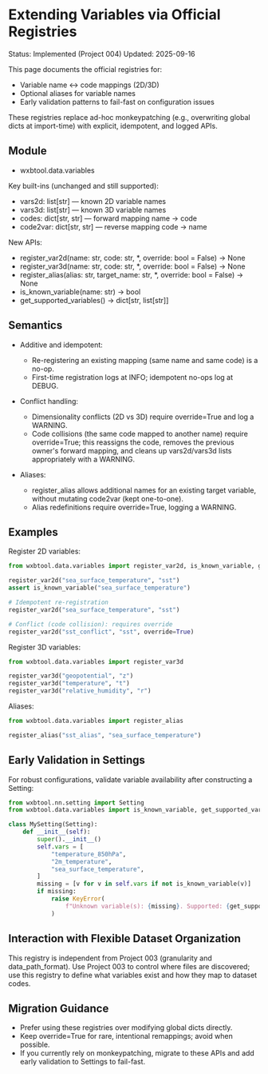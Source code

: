 # Extending Variables via Official Registries

Status: Implemented (Project 004)
Updated: 2025-09-16

This page documents the official registries for:
- Variable name ↔ code mappings (2D/3D)
- Optional aliases for variable names
- Early validation patterns to fail-fast on configuration issues

These registries replace ad-hoc monkeypatching (e.g., overwriting global dicts at import-time) with explicit, idempotent, and logged APIs.

## Module

- wxbtool.data.variables

Key built-ins (unchanged and still supported):
- vars2d: list[str] — known 2D variable names
- vars3d: list[str] — known 3D variable names
- codes: dict[str, str] — forward mapping name -> code
- code2var: dict[str, str] — reverse mapping code -> name

New APIs:
- register_var2d(name: str, code: str, *, override: bool = False) -> None
- register_var3d(name: str, code: str, *, override: bool = False) -> None
- register_alias(alias: str, target_name: str, *, override: bool = False) -> None
- is_known_variable(name: str) -> bool
- get_supported_variables() -> dict[str, list[str]]

## Semantics

- Additive and idempotent:
  - Re-registering an existing mapping (same name and same code) is a no-op.
  - First-time registration logs at INFO; idempotent no-ops log at DEBUG.

- Conflict handling:
  - Dimensionality conflicts (2D vs 3D) require override=True and log a WARNING.
  - Code collisions (the same code mapped to another name) require override=True; this reassigns the code, removes the previous owner's forward mapping, and cleans up vars2d/vars3d lists appropriately with a WARNING.

- Aliases:
  - register_alias allows additional names for an existing target variable, without mutating code2var (kept one-to-one).
  - Alias redefinitions require override=True, logging a WARNING.

## Examples

Register 2D variables:
```python
from wxbtool.data.variables import register_var2d, is_known_variable, get_supported_variables

register_var2d("sea_surface_temperature", "sst")
assert is_known_variable("sea_surface_temperature")

# Idempotent re-registration
register_var2d("sea_surface_temperature", "sst")

# Conflict (code collision): requires override
register_var2d("sst_conflict", "sst", override=True)
```

Register 3D variables:
```python
from wxbtool.data.variables import register_var3d

register_var3d("geopotential", "z")
register_var3d("temperature", "t")
register_var3d("relative_humidity", "r")
```

Aliases:
```python
from wxbtool.data.variables import register_alias

register_alias("sst_alias", "sea_surface_temperature")
```

## Early Validation in Settings

For robust configurations, validate variable availability after constructing a Setting:

```python
from wxbtool.nn.setting import Setting
from wxbtool.data.variables import is_known_variable, get_supported_variables

class MySetting(Setting):
    def __init__(self):
        super().__init__()
        self.vars = [
            "temperature_850hPa",
            "2m_temperature",
            "sea_surface_temperature",
        ]
        missing = [v for v in self.vars if not is_known_variable(v)]
        if missing:
            raise KeyError(
                f"Unknown variable(s): {missing}. Supported: {get_supported_variables()}"
            )
```

## Interaction with Flexible Dataset Organization

This registry is independent from Project 003 (granularity and data_path_format). Use Project 003 to control where files are discovered; use this registry to define what variables exist and how they map to dataset codes.

## Migration Guidance

- Prefer using these registries over modifying global dicts directly.
- Keep override=True for rare, intentional remappings; avoid when possible.
- If you currently rely on monkeypatching, migrate to these APIs and add early validation to Settings to fail-fast.
